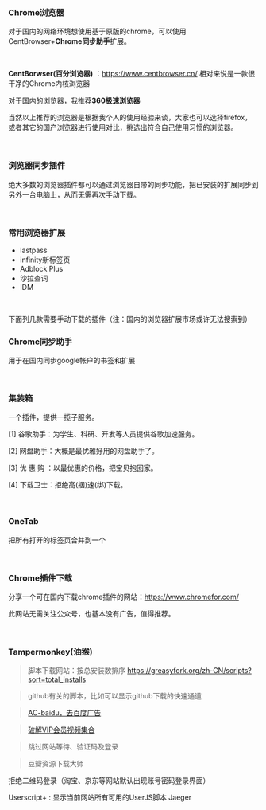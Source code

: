### Chrome浏览器

对于国内的网络环境想使用基于原版的chrome，可以使用CentBrowser+**Chrome同步助手**扩展。

​      

**CentBorwser(百分浏览器)** ：<https://www.centbrowser.cn/>  相对来说是一款很干净的Chrome内核浏览器

对于国内的浏览器，我推荐**360极速浏览器**

当然以上推荐的浏览器是根据我个人的使用经验来谈，大家也可以选择firefox，或者其它的国产浏览器进行使用对比，挑选出符合自己使用习惯的浏览器。

​      

### 浏览器同步插件

绝大多数的浏览器插件都可以通过浏览器自带的同步功能，把已安装的扩展同步到另外一台电脑上，从而无需再次手动下载。

​      

### 常用浏览器扩展

- lastpass
- infinity新标签页
- Adblock Plus
- 沙拉查词
- IDM

​      

下面列几款需要手动下载的插件（注：国内的浏览器扩展市场或许无法搜索到）

### Chrome同步助手

用于在国内同步google帐户的书签和扩展

​      

###  集装箱 

 一个插件，提供一揽子服务。 

[1] 谷歌助手：为学生、科研、开发等人员提供谷歌加速服务。

[2] 网盘助手：大概是最优雅好用的网盘助手了。

[3] 优 惠 购 ：以最优惠的价格，把宝贝抱回家。

[4] 下载卫士：拒绝高(捆)速(绑)下载。

​     

### OneTab 

把所有打开的标签页合并到一个

​      

### Chrome插件下载

分享一个可在国内下载chrome插件的网站：https://www.chromefor.com/

此网站无需关注公众号，也基本没有广告，值得推荐。

​      


### Tampermonkey(油猴)

>  脚本下载网站：按总安装数排序   <https://greasyfork.org/zh-CN/scripts?sort=total_installs>

>  github有关的脚本，比如可以显示github下载的快速通道

> [AC-baidu，去百度广告](https://greasyfork.org/zh-CN/scripts/14178-ac-baidu-%E9%87%8D%E5%AE%9A%E5%90%91%E4%BC%98%E5%8C%96%E7%99%BE%E5%BA%A6%E6%90%9C%E7%8B%97%E8%B0%B7%E6%AD%8C%E6%90%9C%E7%B4%A2-%E5%8E%BB%E5%B9%BF%E5%91%8A-favicon-%E5%8F%8C%E5%88%97)

>  [破解VIP会员视频集合](<https://greasyfork.org/zh-CN/scripts/27530-%E7%A0%B4%E8%A7%A3vip%E4%BC%9A%E5%91%98%E8%A7%86%E9%A2%91%E9%9B%86%E5%90%88>)

> 跳过网站等待、验证码及登录

> 豆瓣资源下载大师

拒绝二维码登录（淘宝、京东等网站默认出现账号密码登录界面）

Userscript+ : 显示当前网站所有可用的UserJS脚本 Jaeger